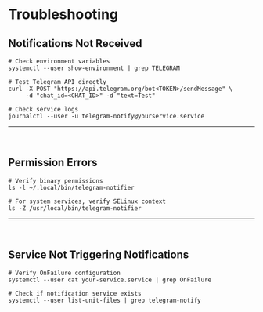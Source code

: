 # Troubleshooting

## Notifications Not Received

```shell
# Check environment variables
systemctl --user show-environment | grep TELEGRAM

# Test Telegram API directly
curl -X POST "https://api.telegram.org/bot<TOKEN>/sendMessage" \
     -d "chat_id=<CHAT_ID>" -d "text=Test"

# Check service logs
journalctl --user -u telegram-notify@yourservice.service
```

---
<br>

## Permission Errors

```shell
# Verify binary permissions
ls -l ~/.local/bin/telegram-notifier

# For system services, verify SELinux context
ls -Z /usr/local/bin/telegram-notifier
```

---
<br>

## Service Not Triggering Notifications

```shell
# Verify OnFailure configuration
systemctl --user cat your-service.service | grep OnFailure

# Check if notification service exists
systemctl --user list-unit-files | grep telegram-notify
```
